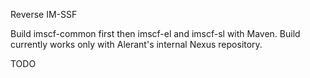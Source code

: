 Reverse IM-SSF

Build imscf-common first then imscf-el and imscf-sl with Maven. Build currently works only with Alerant's internal Nexus repository. 


TODO